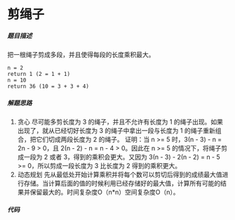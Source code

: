 剪绳子
====


##### 题目描述   
把一根绳子剪成多段，并且使得每段的长度乘积最大。
```
n = 2
return 1 (2 = 1 + 1)
n = 10
return 36 (10 = 3 + 3 + 4)
```

##### 解题思路
1. 贪心
尽可能多剪长度为 3 的绳子，并且不允许有长度为 1 的绳子出现。如果出现了，就从已经切好长度为 3 的绳子中拿出一段与长度为 1 的绳子重新组合，把它们切成两段长度为 2 的绳子。
证明：当 n >= 5 时，3(n - 3) - n = 2n - 9 > 0，且 2(n - 2) - n = n - 4 > 0。因此在 n >= 5 的情况下，将绳子剪成一段为 2 或者 3，得到的乘积会更大。又因为 3(n - 3) - 2(n - 2) = n - 5 >= 0，所以剪成一段长度为 3 比长度为 2 得到的乘积更大。
2. 动态规划
先从最低处开始计算乘积并将每个数可以剪切后得到的成绩最大值进行存储。当计算后面的值的时候利用已经存储好的最大值，计算所有可能的结果并保留最大的。时间复杂度O（n*n）空间复杂度O（n）。

##### 代码
```
  
```
